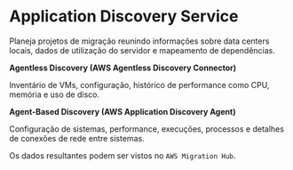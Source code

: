 # Application Discovery Service

Planeja projetos de migração reunindo informações sobre data centers locais, dados de utilização do servidor e mapeamento de dependências.

**Agentless Discovery (AWS Agentless Discovery Connector)**

Inventário de VMs, configuração, histórico de performance como CPU, memória e uso de disco.

**Agent-Based Discovery (AWS Application Discovery Agent)**

Configuração de sistemas, performance, execuções, processos e detalhes de conexões de rede entre sistemas.

Os dados resultantes podem ser vistos no `AWS Migration Hub`.